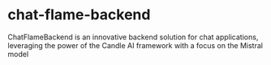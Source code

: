 # chat-flame-backend
ChatFlameBackend is an innovative backend solution for chat applications, leveraging the power of the Candle AI framework with a focus on the Mistral model
